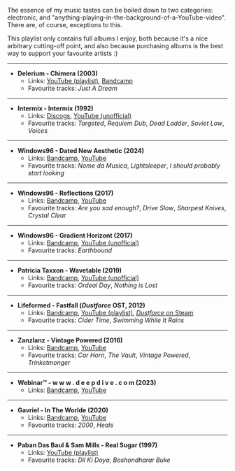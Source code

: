 The essence of my music tastes can be boiled down to two categories: electronic, and "anything-playing-in-the-background-of-a-YouTube-video". There are, of course, exceptions to this.

This playlist only contains full albums I enjoy, both because it's a nice arbitrary cutting-off point, and also because purchasing albums is the best way to support your favourite artists :)

---
 - **Delerium - Chimera (2003)**
	- Links: [YouTube (playlist)](https://www.youtube.com/playlist?list=OLAK5uy_nOZNbwoL9pskYM-cy2_AXniDJdqYfYPdo), [Bandcamp](https://delerium-official.bandcamp.com/album/chimera)
	- Favourite tracks: *Just A Dream*
---
- **Intermix - Intermix (1992)**
	- Links: [Discogs](https://www.discogs.com/release/74109-InterMix-Intermix), [YouTube (unofficial)](https://www.youtube.com/watch?v=zBCwzu1bRjU)
	- Favourite tracks: *Targeted*, *Requiem Dub*, *Dead Ladder*, *Soviet Low*, *Voices*
---
- **Windows96 - Dated New Aesthetic (2024)**
	- Links: [Bandcamp](https://windows96.bandcamp.com/album/dated-new-aesthetic), [YouTube](https://www.youtube.com/watch?v=fjiQX74gqpk)
	- Favourite tracks: *Nome da Musica*, *Lightsleeper*, *I should probably start looking*
---
- **Windows96 - Reflections (2017)**
	- Links: [Bandcamp](https://windows96.bandcamp.com/album/reflections), [YouTube](https://www.youtube.com/watch?v=NzTzGWWKevA)
	- Favourite tracks: *Are you sad enough?*, *Drive Slow*, *Sharpest Knives*, *Crystal Clear*
---
- **Windows96 - Gradient Horizont (2017)**
	- Links: [Bandcamp](https://windows96.bandcamp.com/album/gradient-horizont), [YouTube (unofficial)](https://www.youtube.com/watch?v=b2Iq6AE_Bko)
	- Favourite tracks: *Earthbound*
---
- **Patricia Taxxon - Wavetable (2019)**
	- Links: [Bandcamp](https://patriciataxxon.bandcamp.com/album/wavetable), [YouTube (unofficial)](https://www.youtube.com/watch?v=szsvBK3_-As)
	- Favourite tracks: *Ordeal Day*, *Nothing is Lost*
---
- **Lifeformed - Fastfall (*Dustforce* OST, 2012)**
	- Links: [Bandcamp](https://lifeformed.bandcamp.com/album/fastfall), [YouTube (playlist)](https://www.youtube.com/playlist?list=PLBB4108C5CB4E1DD6), [*Dustforce* on Steam](https://store.steampowered.com/app/65300/Dustforce_DX/)
	- Favourite tracks: *Cider Time*, *Swimming While It Rains*
---
- **Zanzlanz - Vintage Powered (2016)**
	- Links: [Bandcamp](https://zanzlanz.bandcamp.com/album/vintage-powered), [YouTube](https://www.youtube.com/watch?v=_Fo1lsNhrAk)
	- Favourite tracks: *Car Horn*, *The Vault*, *Vintage Powered*, *Trinketmonger*
---
- **Webinar™ - w w w . d e e p d i v e . c o m (2023)**
	- Links: [Bandcamp](https://fullmetalrecords.bandcamp.com/album/w-w-w-d-e-e-p-d-i-v-e-c-o-m), [YouTube](https://www.youtube.com/watch?v=rw392gowFu4)
---
- **Gavriel - In The Worlde (2020)**
  - Links: [Bandcamp](https://windows96.bandcamp.com/album/in-the-worlde), [YouTube](https://www.youtube.com/watch?v=jGN0cjQNgJc)
  - Favourite tracks: *2000*, *Heals*
---
 - **Paban Das Baul & Sam Mills - Real Sugar (1997)**
	- Links: [YouTube (playlist)](https://www.youtube.com/playlist?list=OLAK5uy_nVU78MyzX6ZHPjff9-ZPTcm_ToeHd7uyM)
	- Favourite tracks: *Dil Ki Doya*, *Boshondharar Buke*